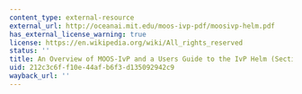 ```yaml
---
content_type: external-resource
external_url: http://oceanai.mit.edu/moos-ivp-pdf/moosivp-helm.pdf
has_external_license_warning: true
license: https://en.wikipedia.org/wiki/All_rights_reserved
status: ''
title: An Overview of MOOS-IvP and a Users Guide to the IvP Helm (Section 3.8) (PDF)
uid: 212c3c6f-f10e-44af-b6f3-d135092942c9
wayback_url: ''
---
```

